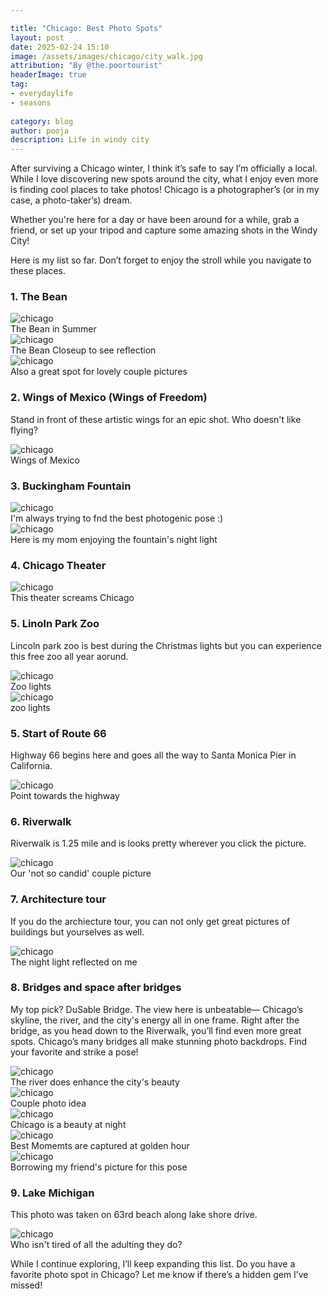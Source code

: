 ```yaml
---

title: "Chicago: Best Photo Spots"
layout: post
date: 2025-02-24 15:10
image: /assets/images/chicago/city_walk.jpg
attribution: "By @the.poortourist"
headerImage: true
tag:
- everydaylife
- seasons
  
category: blog
author: pooja
description: Life in windy city 
---
```


After surviving a Chicago winter, I think it’s safe to say I’m officially a local. While I love discovering new spots around the city, what I enjoy even more is finding cool places to take photos! Chicago is a photographer’s (or in my case, a photo-taker’s) dream.

Whether you're here for a day or have been around for a while, grab a friend, or set up your tripod and capture some amazing shots in the Windy City!

Here is my list so far. Don’t forget to enjoy the stroll while you navigate to these places. 

### 1. **The Bean**  

<div class="image-caption">
  <img src="/assets/images/chicago/bean.jpg" alt="chicago">
  <figcaption>
    The Bean in Summer 
  </figcaption>
</div>

<div class="image-caption portrait">
  <img src="/assets/images/chicago/bean_closeup.jpg" alt="chicago">
  <figcaption>
    The Bean Closeup to see reflection 
  </figcaption>
</div>

<div class="image-caption portrait">
  <img src="/assets/images/chicago/couple_bean.jpg" alt="chicago">
  <figcaption>
    Also a great spot for lovely couple pictures
  </figcaption>
</div>




### 2. **Wings of Mexico (Wings of Freedom)**  
Stand in front of these artistic wings for an epic shot. Who doesn't like flying?

<div class="image-caption">
  <img src="/assets/images/chicago/wings.jpg" alt="chicago">
  <figcaption>
    Wings of Mexico
  </figcaption>
</div>



### 3. **Buckingham Fountain**  


<div class="image-caption portrait">
  <img src="/assets/images/chicago/buckingham_fountain.jpg" alt="chicago">
  <figcaption>
    I'm always trying to fnd the best photogenic pose :) 
  </figcaption>
</div>


<div class="image-caption portrait">
  <img src="/assets/images/chicago/buckingham_fountain_mamu.jpg" alt="chicago">
  <figcaption>
    Here is my mom enjoying the fountain's night light 
  </figcaption>
</div>


### 4. **Chicago Theater**  


<div class="image-caption portrait">
  <img src="/assets/images/chicago/chicago_theater.jpg" alt="chicago">
  <figcaption>
    This theater screams Chicago 
  </figcaption>
</div>

### 5. **Linoln Park Zoo**  

Lincoln park zoo is best during the Christmas lights but you can experience this free zoo all year aorund. 

<div class="image-caption ">
  <img src="/assets/images/chicago/zoo_1.jpg" alt="chicago">
  <figcaption>
    Zoo lights 
  </figcaption>
</div>

<div class="image-caption portrait">
  <img src="/assets/images/chicago/zoo_2.jpg" alt="chicago">
  <figcaption>
    zoo lights 
  </figcaption>
</div>


### 5. **Start of Route 66**  
Highway 66 begins here and goes all the way to Santa Monica Pier in California. 

<div class="image-caption portrait">
  <img src="/assets/images/chicago/highway_66_start.jpg" alt="chicago">
  <figcaption>
    Point towards the highway
  </figcaption>
</div>

### 6. **Riverwalk**  

Riverwalk is 1.25 mile and is looks pretty wherever you click the picture. 
<div class="image-caption portrait">
  <img src="/assets/images/chicago/couple_riverwalk.jpg" alt="chicago">
  <figcaption>
    Our 'not so candid' couple picture
  </figcaption>
</div>


### 7. **Architecture tour**  

If you do the archiecture tour, you can not only get great pictures of buildings but yourselves as well. 
<div class="image-caption portrait">
  <img src="/assets/images/chicago/boat_tour_3.jpg" alt="chicago">
  <figcaption>
    The night light reflected on me 
  </figcaption>
</div>


<!-- <div class="image-caption portrait">
  <img src="/assets/images/chicago/boat_tour_2.jpg" alt="chicago">
  <figcaption>
    Also, a candid couple picture place
  </figcaption>
</div> -->

### 8. **Bridges and space after bridges**  

My top pick? DuSable Bridge. The view here is unbeatable— Chicago’s skyline, the river, and the city's energy all in one frame.
Right after the bridge, as you head down to the Riverwalk, you’ll find even more great spots. Chicago’s many bridges all make stunning photo backdrops. Find your favorite and strike a pose!

<div class="image-caption portrait">
  <img src="/assets/images/chicago/near_riverwalk_2.jpg" alt="chicago">
  <figcaption>
    The river does enhance the city's beauty 
  </figcaption>
</div>

<div class="image-caption portrait">
  <img src="/assets/images/chicago/couple_near_riverwalk.jpg" alt="chicago">
  <figcaption>
    Couple photo idea 
  </figcaption>
</div>


<div class="image-caption">
  <img src="/assets/images/chicago/bridge_night.jpg" alt="chicago">
  <figcaption>
    Chicago is a beauty at night
  </figcaption>
</div>

<div class="image-caption portrait">
  <img src="/assets/images/chicago/bridge_night_cap.jpg" alt="chicago">
  <figcaption>
     Best Momemts are captured at golden hour 
  </figcaption>
</div>

<div class="image-caption portrait">
  <img src="/assets/images/chicago/bridge_sujita.jpg" alt="chicago">
  <figcaption>
    Borrowing my friend's picture for this pose
  </figcaption>
</div>


### 9. **Lake Michigan**

This photo was taken on 63rd beach along lake shore drive. 

<div class="image-caption portrait">
  <img src="/assets/images/chicago/just_tired.jpg" alt="chicago">
  <figcaption>
    Who isn't tired of all the adulting they do? 
  </figcaption>
</div>


While I continue exploring, I’ll keep expanding this list. Do you have a favorite photo spot in Chicago? Let me know if there’s a hidden gem I’ve missed! 


